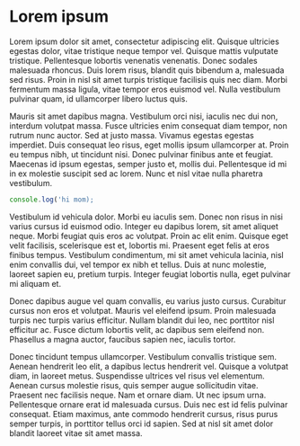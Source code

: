 # Lorem ipsum

Lorem ipsum dolor sit amet, consectetur adipiscing elit. Quisque ultricies
egestas dolor, vitae tristique neque tempor vel. Quisque mattis vulputate
tristique. Pellentesque lobortis venenatis venenatis. Donec sodales malesuada
rhoncus. Duis lorem risus, blandit quis bibendum a, malesuada sed risus. Proin
in nisl sit amet turpis tristique facilisis quis nec diam. Morbi fermentum massa
ligula, vitae tempor eros euismod vel. Nulla vestibulum pulvinar quam, id
ullamcorper libero luctus quis.

Mauris sit amet dapibus magna. Vestibulum orci nisi, iaculis nec dui non,
interdum volutpat massa. Fusce ultricies enim consequat diam tempor, non rutrum
nunc auctor. Sed at justo massa. Vivamus egestas egestas imperdiet. Duis
consequat leo risus, eget mollis ipsum ullamcorper at. Proin eu tempus nibh, ut
tincidunt nisi. Donec pulvinar finibus ante et feugiat. Maecenas id ipsum
egestas, semper justo et, mollis dui. Pellentesque id mi in ex molestie suscipit
sed ac lorem. Nunc et nisl vitae nulla pharetra vestibulum.

```ts
console.log('hi mom);
```

Vestibulum id vehicula dolor. Morbi eu iaculis sem. Donec non risus in nisi
varius cursus id euismod odio. Integer eu dapibus lorem, sit amet aliquet neque.
Morbi feugiat quis eros ac volutpat. Proin ac elit enim. Quisque eget velit
facilisis, scelerisque est et, lobortis mi. Praesent eget felis at eros finibus
tempus. Vestibulum condimentum, mi sit amet vehicula lacinia, nisl enim
convallis dui, vel tempor ex nibh et tellus. Duis at nunc molestie, laoreet
sapien eu, pretium turpis. Integer feugiat lobortis nulla, eget pulvinar mi
aliquam et.

Donec dapibus augue vel quam convallis, eu varius justo cursus. Curabitur cursus
non eros et volutpat. Mauris vel eleifend ipsum. Proin malesuada turpis nec
turpis varius efficitur. Nullam blandit dui leo, nec porttitor nisl efficitur
ac. Fusce dictum lobortis velit, ac dapibus sem eleifend non. Phasellus a magna
auctor, faucibus sapien nec, iaculis tortor.

Donec tincidunt tempus ullamcorper. Vestibulum convallis tristique sem. Aenean
hendrerit leo elit, a dapibus lectus hendrerit vel. Quisque a volutpat diam, in
laoreet metus. Suspendisse ultrices vel risus vel elementum. Aenean cursus
molestie risus, quis semper augue sollicitudin vitae. Praesent nec facilisis
neque. Nam et ornare diam. Ut nec ipsum urna. Pellentesque ornare erat id
malesuada cursus. Duis nec est id felis pulvinar consequat. Etiam maximus, ante
commodo hendrerit cursus, risus purus semper turpis, in porttitor tellus orci id
sapien. Sed at nisl sit amet dolor blandit laoreet vitae sit amet massa.
